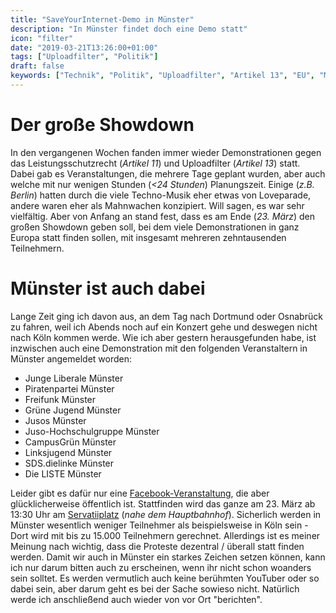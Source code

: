 ```yaml
---
title: "SaveYourInternet-Demo in Münster"
description: "In Münster findet doch eine Demo statt"
icon: "filter"
date: "2019-03-21T13:26:00+01:00"
tags: ["Uploadfilter", "Politik"]
draft: false
keywords: ["Technik", "Politik", "Uploadfilter", "Artikel 13", "EU", "Münster", "SaveYourInternet", "CopyrightDirective"]
---
```


# Der große Showdown
In den vergangenen Wochen fanden immer wieder Demonstrationen gegen das Leistungsschutzrecht (_Artikel 11_) und Uploadfilter (_Artikel 13_) statt. Dabei gab es Veranstaltungen, die mehrere Tage geplant wurden, aber auch welche mit nur wenigen Stunden (_<24 Stunden_) Planungszeit. Einige (_z.B. Berlin_) hatten durch die viele Techno-Musik eher etwas von Loveparade, andere waren eher als Mahnwachen konzipiert. Will sagen, es war sehr vielfältig. Aber von Anfang an stand fest, dass es am Ende (_23. März_) den großen Showdown geben soll, bei dem viele Demonstrationen in ganz Europa statt finden sollen, mit insgesamt mehreren zehntausenden Teilnehmern.

# Münster ist auch dabei
Lange Zeit ging ich davon aus, an dem Tag nach Dortmund oder Osnabrück zu fahren, weil ich Abends noch auf ein Konzert gehe und deswegen nicht nach Köln kommen werde. Wie ich aber gestern herausgefunden habe, ist inzwischen auch eine Demonstration mit den folgenden Veranstaltern in Münster angemeldet worden:

 - Junge Liberale Münster
 - Piratenpartei Münster
 - Freifunk Münster
 - Grüne Jugend Münster
 - Jusos Münster
 - Juso-Hochschulgruppe Münster
 - CampusGrün Münster
 - Linksjugend Münster
 - SDS.dielinke Münster
 - Die LISTE Münster

 Leider gibt es dafür nur eine [Facebook-Veranstaltung](https://www.facebook.com/events/270817613844608/), die aber glücklicherweise öffentlich ist. Stattfinden wird das ganze am <time datetime="2019-03-23 13:30">23. März ab 13:30</time> Uhr am [Servatiiplatz](https://www.openstreetmap.org/way/160598857) (_nahe dem Hauptbahnhof_). Sicherlich werden in Münster wesentlich weniger Teilnehmer als beispielsweise in Köln sein - Dort wird mit bis zu 15.000 Teilnehmern gerechnet. Allerdings ist es meiner Meinung nach wichtig, dass die Proteste dezentral / überall statt finden werden. Damit wir auch in Münster ein starkes Zeichen setzen können, kann ich nur darum bitten auch zu erscheinen, wenn ihr nicht schon woanders sein solltet. Es werden vermutlich auch keine berühmten YouTuber oder so dabei sein, aber darum geht es bei der Sache sowieso nicht. Natürlich werde ich anschließend auch wieder von vor Ort "berichten".
